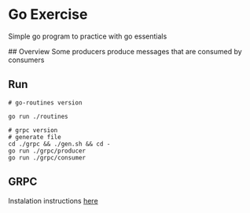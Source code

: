 # Go Exercise

Simple go program to practice with go essentials

## Overview
Some producers produce messages that are consumed by consumers

## Run

    # go-routines version

    go run ./routines

    # grpc version
    # generate file
    cd ./grpc && ./gen.sh && cd -
    go run ./grpc/producer
    go run ./grpc/consumer

## GRPC

Instalation instructions [here](https://grpc.io/docs/protoc-installation/)
